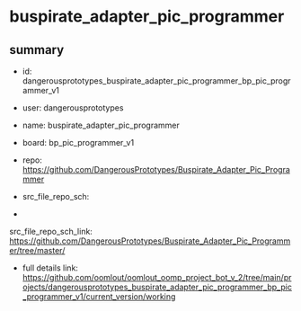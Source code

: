 # buspirate_adapter_pic_programmer
 
## summary 
* id: dangerousprototypes_buspirate_adapter_pic_programmer_bp_pic_programmer_v1
* user: dangerousprototypes
* name: buspirate_adapter_pic_programmer
* board: bp_pic_programmer_v1
* repo: https://github.com/DangerousPrototypes/Buspirate_Adapter_Pic_Programmer



* src_file_repo_sch: 
*
 src_file_repo_sch_link: https://github.com/DangerousPrototypes/Buspirate_Adapter_Pic_Programmer/tree/master/
* full details link: https://github.com/oomlout/oomlout_oomp_project_bot_v_2/tree/main/projects/dangerousprototypes_buspirate_adapter_pic_programmer_bp_pic_programmer_v1/current_version/working  






